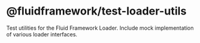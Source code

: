 # @fluidframework/test-loader-utils

Test utilities for the Fluid Framework Loader.  Include mock implementation of various loader interfaces.
